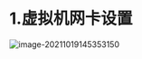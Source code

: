 # 1.虚拟机网卡设置

![image-20211019145353150](C:\Users\Tom\AppData\Roaming\Typora\typora-user-images\image-20211019145353150.png)

